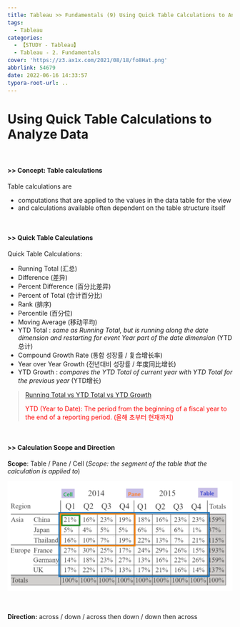 ```yaml
---
title: Tableau >> Fundamentals (9) Using Quick Table Calculations to Analyze Data
tags:
  - Tableau
categories:
  - 【STUDY - Tableau】
  - Tableau - 2. Fundamentals
cover: 'https://z3.ax1x.com/2021/08/18/fo8Hat.png'
abbrlink: 54679
date: 2022-06-16 14:33:57
typora-root-url: ..
---
```


# Using Quick Table Calculations to Analyze Data

<br />

#### \>> Concept: Table calculations

Table calculations are 

* computations that are applied to the values in the data table for the view 
* and calculations available often dependent on the table structure itself

<br />

#### \>> Quick Table Calculations

Quick Table Calculations:

* Running Total	         (汇总)	
* Difference                   (差异)
* Percent Difference    (百分比差异)
* Percent of Total         (合计百分比)
* Rank                             (排序)
* Percentile                    (百分位)
* Moving Average         (移动平均)
* YTD Total : *same as Running Total, but is running along the date dimension and restarting for event Year part of the date dimension*     (YTD总计)
* Compound Growth Rate (통합 성장률 / 复合增长率)
* Year over Year Growth  (전년대비 성장률 / 年度同比增长)
* YTD Growth : *compares the YTD Total of current year with YTD Total for the previous year*  (YTD增长)

> [Running Total vs YTD Total vs YTD Growth](https://public.tableau.com/views/TableCalculations-RunningTotalvsYTDTotalvsYTDGrowth/TableCalculations-YTDvsRunningTotal?%3Aembed=y&%3AshowVizHome=no&%3Adisplay_count=y&%3Adisplay_static_image=y&%3AbootstrapWhenNotified=true)
>
> <font color='red'>YTD (Year to Date): The period from the beginning of a fiscal year to the end of a reporting period. (올해 초부터 현재까지)</font>

<br />

#### \>> Calculation Scope and Direction

**Scope**: Table / Pane / Cell    (*Scope: the segment of the table that the calculation is applied to*)

​			<img src="/images/S-Tableau-Fundamentals-9-Using-Quick-Table-Calculations-to-Analyze-Data/image-20210531090118121-16553668327231.png" alt="image-20210531090118121" style="zoom:50%;" /> 

<br />

**Direction:** across / down / across then down / down then across

<br />

<br />
